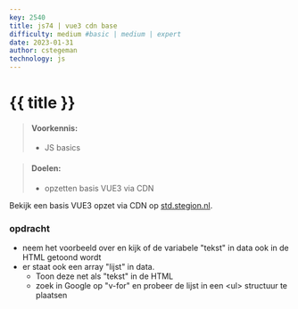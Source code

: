```yaml
---
key: 2540
title: js74 | vue3 cdn base
difficulty: medium #basic | medium | expert
date: 2023-01-31
author: cstegeman
technology: js
---
```



# {{ title }}

> #### Voorkennis:  
> * JS basics

> #### Doelen:  
> * opzetten basis VUE3 via CDN

Bekijk een basis VUE3 opzet via CDN op [std.stegion.nl](https://std.stegion.nl/cs_codebase/js74_vue3cdn_base/index.html).<br>

### opdracht
* neem het voorbeeld over en kijk of de variabele "tekst" in data ook in de HTML getoond wordt
* er staat ook een array "lijst" in data. 
    * Toon deze net als "tekst" in de HTML
    * zoek in Google op "v-for" en probeer de lijst in een &lt;ul&gt; structuur te plaatsen 

<!-- <img src="{{ '/_assets/frontend/js14_base.png' | url }}" alt="Voorbeeld arrays" style="width:250px"> -->



